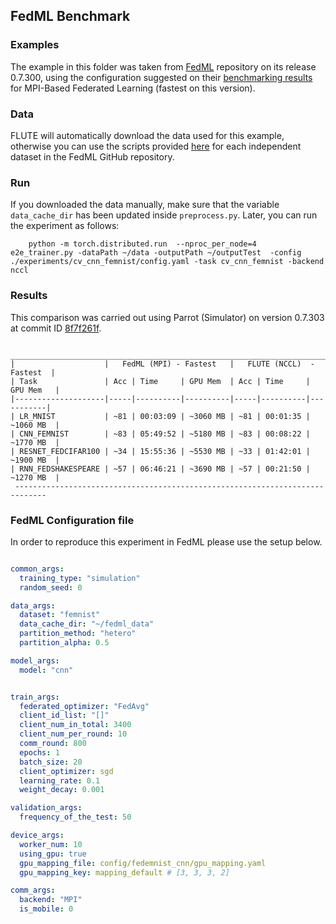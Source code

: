 ## FedML Benchmark

### Examples

The example in this folder was taken from [FedML](https://github.com/FedML-AI/FedML/tree/master/python/examples/simulation/mpi_fedavg_datasets_and_models_example) repository on its release 0.7.300, using the configuration suggested on their
[benchmarking results](https://doc.fedml.ai/simulation/benchmark/BENCHMARK_MPI.html) for MPI-Based Federated Learning (fastest on this version).

### Data

FLUTE will automatically download the data used for this example, otherwise you can use the scripts provided [here](https://github.com/FedML-AI/FedML/tree/master/python/fedml/data) for each independent dataset in the FedML GitHub repository. 

### Run

If you downloaded the data manually, make sure that the variable `data_cache_dir` has been updated inside `preprocess.py`. Later, you can run the experiment as follows:

```code
    python -m torch.distributed.run  --nproc_per_node=4  e2e_trainer.py -dataPath ~/data -outputPath ~/outputTest  -config ./experiments/cv_cnn_femnist/config.yaml -task cv_cnn_femnist -backend nccl
```

### Results

This comparison was carried out using Parrot (Simulator) on version 0.7.303 at commit ID [8f7f261f](https://github.com/FedML-AI/FedML/tree/8f7f261f44e58d0cb5a416b0d6fa270b42a91049). 

```
 _____________________________________________________________________________
|                    |   FedML (MPI) - Fastest   |   FLUTE (NCCL)  - Fastest  |
| Task               | Acc | Time     | GPU Mem  | Acc | Time     | GPU Mem   |
|--------------------|-----|----------|----------|-----|----------|-----------|
| LR_MNIST           | ~81 | 00:03:09 | ~3060 MB | ~81 | 00:01:35 | ~1060 MB  |
| CNN_FEMNIST        | ~83 | 05:49:52 | ~5180 MB | ~83 | 00:08:22 | ~1770 MB  |
| RESNET_FEDCIFAR100 | ~34 | 15:55:36 | ~5530 MB | ~33 | 01:42:01 | ~1900 MB  |
| RNN_FEDSHAKESPEARE | ~57 | 06:46:21 | ~3690 MB | ~57 | 00:21:50 | ~1270 MB  |
 -----------------------------------------------------------------------------
```

### FedML Configuration file

In order to reproduce this experiment in FedML please use the setup below. 

```yaml

common_args:
  training_type: "simulation"
  random_seed: 0

data_args:
  dataset: "femnist"
  data_cache_dir: "~/fedml_data"
  partition_method: "hetero"
  partition_alpha: 0.5

model_args:
  model: "cnn"


train_args:
  federated_optimizer: "FedAvg"
  client_id_list: "[]"
  client_num_in_total: 3400
  client_num_per_round: 10
  comm_round: 800
  epochs: 1
  batch_size: 20
  client_optimizer: sgd
  learning_rate: 0.1
  weight_decay: 0.001

validation_args:
  frequency_of_the_test: 50

device_args:
  worker_num: 10
  using_gpu: true
  gpu_mapping_file: config/fedemnist_cnn/gpu_mapping.yaml
  gpu_mapping_key: mapping_default # [3, 3, 3, 2]

comm_args:
  backend: "MPI"
  is_mobile: 0

```